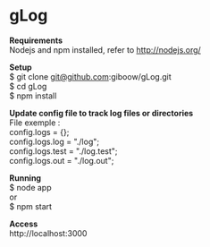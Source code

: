 gLog
===

**Requirements**  
Nodejs and npm installed, refer to http://nodejs.org/

**Setup**  
$ git clone git@github.com:giboow/gLog.git  
$ cd gLog  
$ npm install

**Update config file to track log files or directories**  
File exemple :  
config.logs = {};  
config.logs.log = "./log";  
config.logs.test = "./log.test";  
config.logs.out = "./log.out";

**Running**  
$ node app  
or  
$ npm start

**Access**  
http://localhost:3000

